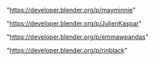 "https://developer.blender.org/p/mayminnie"

"https://developer.blender.org/p/JulienKaspar"

"https://developer.blender.org/p/emmawpandas"

 
"https://developer.blender.org/p/rinblack"


 
